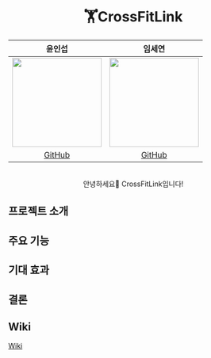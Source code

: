 <div align=center>
  
# 🏋️CrossFitLink 

| 윤인섭 | 임세연 |
| :---: | :---: |
| <img src="https://avatars.githubusercontent.com/u/55538952?v=4" width="180" height="180"/> | <img src="https://avatars.githubusercontent.com/u/124178635?v=4" width="180" height="180"/> |
|[GitHub](https://github.com/insub2004)|[GitHub](https://github.com/caboooom)

<br>
안녕하세요👋
CrossFitLink입니다!

</div>

## 프로젝트 소개

## 주요 기능

## 기대 효과

## 결론

## Wiki  

[Wiki](https://github.com/CrossFitLink/.github/wiki)
